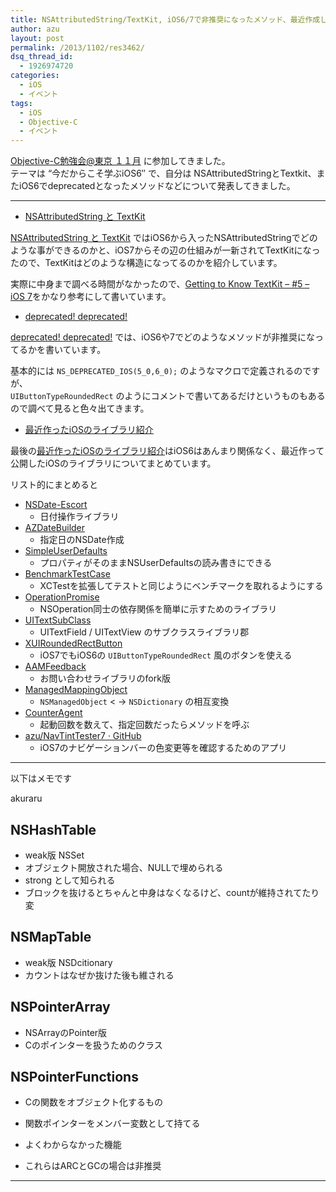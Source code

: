 ```yaml
---
title: NSAttributedString/TextKit, iOS6/7で非推奨になったメソッド、最近作成したライブラリについて発表してきた
author: azu
layout: post
permalink: /2013/1102/res3462/
dsq_thread_id:
  - 1926974720
categories:
  - iOS
  - イベント
tags:
  - iOS
  - Objective-C
  - イベント
---
```

[Objective-C勉強会@東京 １１月][1] に参加してきました。  
テーマは &#8220;今だからこそ学ぶiOS6&#8243; で、自分は NSAttributedStringとTextkit、またiOS6でdeprecatedとなったメソッドなどについて発表してきました。

* * *

- <a href="http://azu.github.io/slide/OCStudy/2013_November/nsattributedstring.html#slide1">NSAttributedString と TextKit</a>

[NSAttributedString と TextKit][2] ではiOS6から入ったNSAttributedStringでどのような事ができるのかと、iOS7からその辺の仕組みが一新されてTextKitになったので、TextKitはどのような構造になってるのかを紹介しています。

実際に中身まで調べる時間がなかったので、[Getting to Know TextKit – #5 – iOS 7][3]をかなり参考にして書いています。

- <a href="http://azu.github.io/slide/OCStudy/2013_November/deprecated_ios6_7.html#slide1">deprecated! deprecated!</a>

[deprecated! deprecated!][4] では、iOS6や7でどのようなメソッドが非推奨になってるかを書いています。

基本的には `NS_DEPRECATED_IOS(5_0,6_0);` のようなマクロで定義されるのですが、  
`UIButtonTypeRoundedRect` のようにコメントで書いてあるだけというものもあるので調べて見ると色々出てきます。

- <a href="http://azu.github.io/slide/OCStudy/2013_November/mylibrary.html#slide1">最近作ったiOSのライブラリ紹介</a>

最後の[最近作ったiOSのライブラリ紹介][5]はiOS6はあんまり関係なく、最近作って公開したiOSのライブラリについてまとめています。

リスト的にまとめると

*   [NSDate-Escort][6] 
    *   日付操作ライブラリ
*   [AZDateBuilder][7] 
    *   指定日のNSDate作成
*   [SimpleUserDefaults][8] 
    *   プロパティがそのままNSUserDefaultsの読み書きにできる
*   [BenchmarkTestCase][9] 
    *   XCTestを拡張してテストと同じようにベンチマークを取れるようにする
*   [OperationPromise][10] 
    *   NSOperation同士の依存関係を簡単に示すためのライブラリ
*   [UITextSubClass][11] 
    *   UITextField / UITextView のサブクラスライブラリ郡
*   [XUIRoundedRectButton][12] 
    *   iOS7でもiOS6の `UIButtonTypeRoundedRect` 風のボタンを使える
*   [AAMFeedback][13] 
    *   お問い合わせライブラリのfork版
*   [ManagedMappingObject][14] 
    *   `NSManagedObject` < -> `NSDictionary` の相互変換
*   [CounterAgent][15] 
    *   起動回数を数えて、指定回数だったらメソッドを呼ぶ
*   [azu/NavTintTester7 · GitHub][16] 
    *   iOS7のナビゲーションバーの色変更等を確認するためのアプリ

* * *

以下はメモです

akuraru

## NSHashTable

*   weak版 NSSet
*   オブジェクト開放された場合、NULLで埋められる
*   strong として知られる
*   ブロックを抜けるとちゃんと中身はなくなるけど、countが維持されてたり変

## NSMapTable

*   weak版 NSDcitionary
*   カウントはなぜか抜けた後も維される

## NSPointerArray

*   NSArrayのPointer版
*   Cのポインターを扱うためのクラス

## NSPointerFunctions

*   Cの関数をオブジェクト化するもの
*   関数ポインターをメンバー変数として持てる
*   よくわからなかった機能

*   これらはARCとGCの場合は非推奨

* * *

 [1]: http://ocstudy.doorkeeper.jp/events/6543 "Objective-C勉強会@東京 １１月"
 [2]: http://azu.github.io/slide/OCStudy/2013_November/nsattributedstring.html#slide1 "NSAttributedString と TextKit"
 [3]: http://www.objc.io/issue-5/getting-to-know-textkit.html "Getting to Know TextKit – #5 – iOS 7"
 [4]: http://azu.github.io/slide/OCStudy/2013_November/deprecated_ios6_7.html#slide1 "deprecated! deprecated!"
 [5]: http://azu.github.io/slide/OCStudy/2013_November/mylibrary.html#slide1 "最近作ったiOSのライブラリ紹介"
 [6]: https://github.com/azu/NSDate-Escort "azu/NSDate-Escort · GitHub"
 [7]: https://github.com/azu/AZDateBuilder "azu/AZDateBuilder · GitHub"
 [8]: https://github.com/azu/SimpleUserDefaults "azu/SimpleUserDefaults · GitHub"
 [9]: https://github.com/azu/BenchmarkTestCase "azu/BenchmarkTestCase · GitHub"
 [10]: https://github.com/azu/OperationPromise "azu/OperationPromise"
 [11]: https://github.com/azu/UITextSubClass "azu/UITextSubClass · GitHub"
 [12]: https://github.com/azu/XUIRoundedRectButton "azu/XUIRoundedRectButton · GitHub"
 [13]: https://github.com/azu/AAMFeedback "azu/AAMFeedback · GitHub"
 [14]: https://github.com/azu/ManagedMappingObject "azu/ManagedMappingObject · GitHub"
 [15]: https://github.com/azu/CounterAgent "azu/CounterAgent · GitHub"
 [16]: https://github.com/azu/NavTintTester7 "azu/NavTintTester7 · GitHub"
